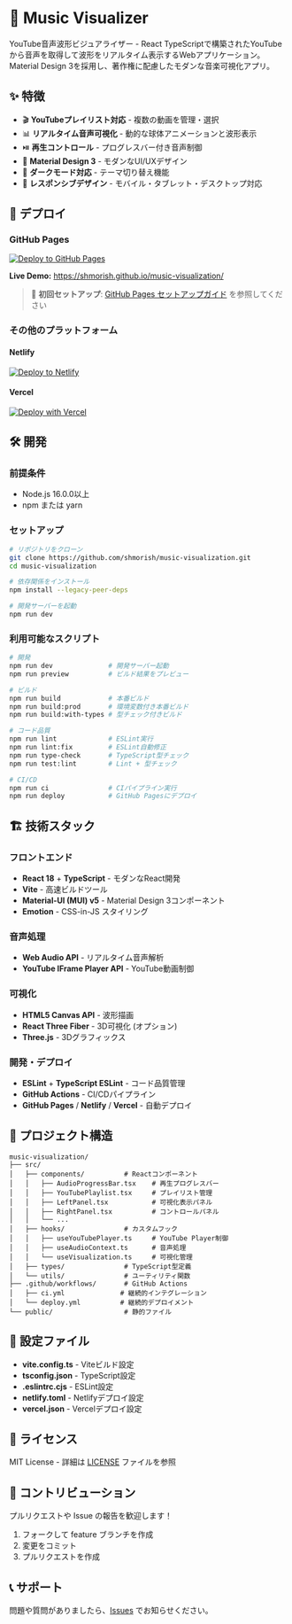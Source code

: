 # 🎵 Music Visualizer

YouTube音声波形ビジュアライザー - React TypeScriptで構築されたYouTubeから音声を取得して波形をリアルタイム表示するWebアプリケーション。Material Design 3を採用し、著作権に配慮したモダンな音楽可視化アプリ。

## ✨ 特徴

- 🎬 **YouTubeプレイリスト対応** - 複数の動画を管理・選択
- 📊 **リアルタイム音声可視化** - 動的な球体アニメーションと波形表示
- ⏯️ **再生コントロール** - プログレスバー付き音声制御
- 🎨 **Material Design 3** - モダンなUI/UXデザイン
- 🌙 **ダークモード対応** - テーマ切り替え機能
- 📱 **レスポンシブデザイン** - モバイル・タブレット・デスクトップ対応

## 🚀 デプロイ

### GitHub Pages
[![Deploy to GitHub Pages](https://github.com/shmorish/music-visualization/actions/workflows/deploy-simple.yml/badge.svg)](https://github.com/shmorish/music-visualization/actions/workflows/deploy-simple.yml)

**Live Demo:** https://shmorish.github.io/music-visualization/

> 📖 **初回セットアップ**: [GitHub Pages セットアップガイド](./GITHUB_PAGES_SETUP.md) を参照してください

### その他のプラットフォーム

#### Netlify
[![Deploy to Netlify](https://www.netlify.com/img/deploy/button.svg)](https://app.netlify.com/start/deploy?repository=https://github.com/shmorish/music-visualization)

#### Vercel
[![Deploy with Vercel](https://vercel.com/button)](https://vercel.com/new/clone?repository-url=https://github.com/shmorish/music-visualization)

## 🛠️ 開発

### 前提条件
- Node.js 16.0.0以上
- npm または yarn

### セットアップ

```bash
# リポジトリをクローン
git clone https://github.com/shmorish/music-visualization.git
cd music-visualization

# 依存関係をインストール
npm install --legacy-peer-deps

# 開発サーバーを起動
npm run dev
```

### 利用可能なスクリプト

```bash
# 開発
npm run dev              # 開発サーバー起動
npm run preview          # ビルド結果をプレビュー

# ビルド
npm run build            # 本番ビルド
npm run build:prod       # 環境変数付き本番ビルド
npm run build:with-types # 型チェック付きビルド

# コード品質
npm run lint             # ESLint実行
npm run lint:fix         # ESLint自動修正
npm run type-check       # TypeScript型チェック
npm run test:lint        # Lint + 型チェック

# CI/CD
npm run ci               # CIパイプライン実行
npm run deploy           # GitHub Pagesにデプロイ
```

## 🏗️ 技術スタック

### フロントエンド
- **React 18** + **TypeScript** - モダンなReact開発
- **Vite** - 高速ビルドツール
- **Material-UI (MUI) v5** - Material Design 3コンポーネント
- **Emotion** - CSS-in-JS スタイリング

### 音声処理
- **Web Audio API** - リアルタイム音声解析
- **YouTube IFrame Player API** - YouTube動画制御

### 可視化
- **HTML5 Canvas API** - 波形描画
- **React Three Fiber** - 3D可視化 (オプション)
- **Three.js** - 3Dグラフィックス

### 開発・デプロイ
- **ESLint** + **TypeScript ESLint** - コード品質管理
- **GitHub Actions** - CI/CDパイプライン
- **GitHub Pages** / **Netlify** / **Vercel** - 自動デプロイ

## 📁 プロジェクト構造

```
music-visualization/
├── src/
│   ├── components/          # Reactコンポーネント
│   │   ├── AudioProgressBar.tsx    # 再生プログレスバー
│   │   ├── YouTubePlaylist.tsx     # プレイリスト管理
│   │   ├── LeftPanel.tsx           # 可視化表示パネル
│   │   ├── RightPanel.tsx          # コントロールパネル
│   │   └── ...
│   ├── hooks/               # カスタムフック
│   │   ├── useYouTubePlayer.ts     # YouTube Player制御
│   │   ├── useAudioContext.ts      # 音声処理
│   │   └── useVisualization.ts     # 可視化管理
│   ├── types/               # TypeScript型定義
│   └── utils/               # ユーティリティ関数
├── .github/workflows/       # GitHub Actions
│   ├── ci.yml              # 継続的インテグレーション
│   └── deploy.yml          # 継続的デプロイメント
└── public/                  # 静的ファイル
```

## 🔧 設定ファイル

- **vite.config.ts** - Viteビルド設定
- **tsconfig.json** - TypeScript設定
- **.eslintrc.cjs** - ESLint設定
- **netlify.toml** - Netlifyデプロイ設定
- **vercel.json** - Vercelデプロイ設定

## 📄 ライセンス

MIT License - 詳細は [LICENSE](LICENSE) ファイルを参照

## 🤝 コントリビューション

プルリクエストや Issue の報告を歓迎します！

1. フォークして feature ブランチを作成
2. 変更をコミット
3. プルリクエストを作成

## 📞 サポート

問題や質問がありましたら、[Issues](https://github.com/shmorish/music-visualization/issues) でお知らせください。